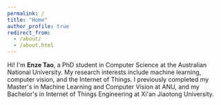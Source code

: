 ```yaml
---
permalink: /
title: "Home"
author_profile: true
redirect_from: 
  - /about/
  - /about.html
---
```


Hi! I'm **Enze Tao**, a PhD student in Computer Science at the Australian National University. My research interests include machine learning, computer vision, and the Internet of Things. I previously completed my Master's in Machine Learning and Computer Vision at ANU, and my Bachelor's in Internet of Things Engineering at Xi'an Jiaotong University.
